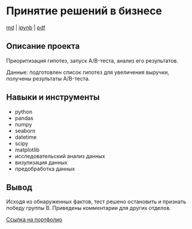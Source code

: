 # Принятие решений в бизнесе

[md](https://github.com/F-Sergei/Yandex.Practicum_profile/blob/main/05.%20Принятие%20решений%20в%20бизнесе/Decision_making_in_business.md/Decision_making_in_business.md)  |  [ipynb](https://github.com/F-Sergei/Yandex.Practicum_profile/blob/main/05.%20Принятие%20решений%20в%20бизнесе/Decision_making_in_business.ipynb)  |  [pdf](https://github.com/F-Sergei/Yandex.Practicum_profile/blob/main/05.%20Принятие%20решений%20в%20бизнесе/Decision_making_in_business.pdf)

## Описание проекта

Приоритизация гипотез, запуск A/B-теста, анализ его результатов. 

Данные: подготовлен список гипотез для увеличения выручки, получены результаты A/B-теста. 

## Навыки и инструменты

- python
- pandas
- numpy
- seaborn
- datetime
- scipy
- matplotlib
- исследовательский анализ данных
- визулизация данных 
- предобработка данных


## Вывод

Исходя из обнаруженных фактов, тест решено остановить и признать победу группы B. Приведены комментарии для других отделов.

[Ссылка на портфолио](https://github.com/F-Sergei/Yandex.Practicum_profile/tree/main)